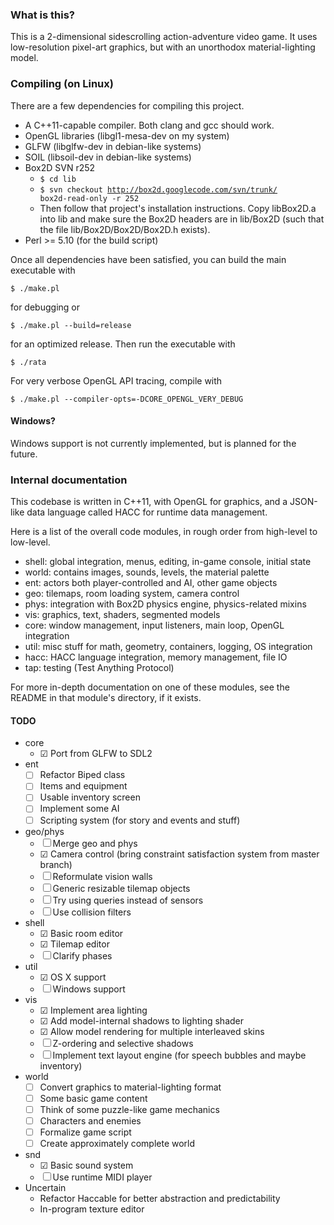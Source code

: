 ### What is this?

This is a 2-dimensional sidescrolling action-adventure video game.  It uses
low-resolution pixel-art graphics, but with an unorthodox material-lighting
model.

### Compiling (on Linux)

There are a few dependencies for compiling this project.
 - A C++11-capable compiler.  Both clang and gcc should work.
 - OpenGL libraries (libgl1-mesa-dev on my system)
 - GLFW (libglfw-dev in debian-like systems)
 - SOIL (libsoil-dev in debian-like systems)
 - Box2D SVN r252
    - <code>$ cd lib</code>
    - <code>$ svn checkout http://box2d.googlecode.com/svn/trunk/ box2d-read-only -r 252</code>
    - Then follow that project's installation instructions.  Copy libBox2D.a
       into lib and make sure the Box2D headers are in lib/Box2D (such that the
       file lib/Box2D/Box2D/Box2D.h exists).
 - Perl >= 5.10 (for the build script)

Once all dependencies have been satisfied, you can build the main executable with

    $ ./make.pl

for debugging or

    $ ./make.pl --build=release

for an optimized release.  Then run the executable with

    $ ./rata


For very verbose OpenGL API tracing, compile with

    $ ./make.pl --compiler-opts=-DCORE_OPENGL_VERY_DEBUG

#### Windows?

Windows support is not currently implemented, but is planned for the future.

### Internal documentation

This codebase is written in C++11, with OpenGL for graphics, and a JSON-like
data language called HACC for runtime data management.

Here is a list of the overall code modules, in rough order from high-level
to low-level.
 - shell: global integration, menus, editing, in-game console, initial state
 - world: contains images, sounds, levels, the material palette
 - ent: actors both player-controlled and AI, other game objects
 - geo: tilemaps, room loading system, camera control
 - phys: integration with Box2D physics engine, physics-related mixins
 - vis: graphics, text, shaders, segmented models
 - core: window management, input listeners, main loop, OpenGL integration
 - util: misc stuff for math, geometry, containers, logging, OS integration
 - hacc: HACC language integration, memory management, file IO
 - tap: testing (Test Anything Protocol)

For more in-depth documentation on one of these modules, see the README in
that module's directory, if it exists.

#### TODO

 - core
     - ☑ Port from GLFW to SDL2
 - ent
     - ☐ Refactor Biped class
     - ☐ Items and equipment
     - ☐ Usable inventory screen
     - ☐ Implement some AI
     - ☐ Scripting system (for story and events and stuff)
 - geo/phys
     - ☐ Merge geo and phys
     - ☑ Camera control (bring constraint satisfaction system from master branch)
     - ☐ Reformulate vision walls
     - ☐ Generic resizable tilemap objects
     - ☐ Try using queries instead of sensors
     - ☐ Use collision filters
 - shell
     - ☑ Basic room editor
     - ☑ Tilemap editor
     - ☐ Clarify phases
 - util
     - ☑ OS X support
     - ☐ Windows support
 - vis
     - ☑ Implement area lighting
     - ☑ Add model-internal shadows to lighting shader
     - ☑ Allow model rendering for multiple interleaved skins
     - ☐ Z-ordering and selective shadows
     - ☐ Implement text layout engine (for speech bubbles and maybe inventory)
 - world
     - ☐ Convert graphics to material-lighting format
     - ☐ Some basic game content
     - ☐ Think of some puzzle-like game mechanics
     - ☐ Characters and enemies
     - ☐ Formalize game script
     - ☐ Create approximately complete world
 - snd
     - ☑ Basic sound system
     - ☐ Use runtime MIDI player
 - Uncertain
     - Refactor Haccable for better abstraction and predictability
     - In-program texture editor

